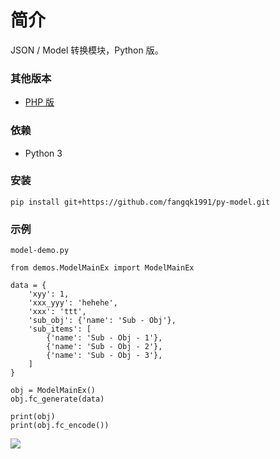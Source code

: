 # 简介
JSON / Model 转换模块，Python 版。

### 其他版本
* [PHP 版](https://github.com/fangqk1991/php-model)

### 依赖
* Python 3

### 安装
```
pip install git+https://github.com/fangqk1991/py-model.git
```

### 示例
`model-demo.py`

```
from demos.ModelMainEx import ModelMainEx

data = {
    'xyy': 1,
    'xxx_yyy': 'hehehe',
    'xxx': 'ttt',
    'sub_obj': {'name': 'Sub - Obj'},
    'sub_items': [
        {'name': 'Sub - Obj - 1'},
        {'name': 'Sub - Obj - 2'},
        {'name': 'Sub - Obj - 3'},
    ]
}

obj = ModelMainEx()
obj.fc_generate(data)

print(obj)
print(obj.fc_encode())
```

![](https://image.fangqk.com/2019-01-18/py-model-demo.jpg)
